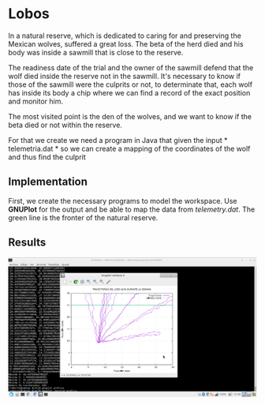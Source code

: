 # Lobos
In a natural reserve, which is dedicated to caring for and preserving the Mexican wolves, suffered a great loss. The beta of the herd died and his body was inside a sawmill that is close to the reserve.

The readiness date of the trial and the owner of the sawmill defend that the wolf died inside the reserve not in the sawmill. It's necessary to know if those of the sawmill were the culprits or not, to determinate that, each wolf has inside its body a chip where we can find a record of the exact position and monitor him.

The most visited point is the den of the wolves, and we want to know if the beta died or not within the reserve.

For that we create we need a program in Java that given the input * telemetria.dat * so we can create a mapping of the coordinates of the wolf and thus find the culprit

## Implementation

First, we create the necessary programs to model the workspace. Use **GNUPlot** for the output and be able to map the data from *telemetry.dat*. The green line is the fronter of the natural reserve.

## Results 

![Mars Page](Lobos-graph.png)
